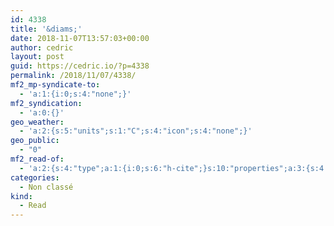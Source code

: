 ```yaml
---
id: 4338
title: '&diams;'
date: 2018-11-07T13:57:03+00:00
author: cedric
layout: post
guid: https://cedric.io/?p=4338
permalink: /2018/11/07/4338/
mf2_mp-syndicate-to:
  - 'a:1:{i:0;s:4:"none";}'
mf2_syndication:
  - 'a:0:{}'
geo_weather:
  - 'a:2:{s:5:"units";s:1:"C";s:4:"icon";s:4:"none";}'
geo_public:
  - "0"
mf2_read-of:
  - 'a:2:{s:4:"type";a:1:{i:0;s:6:"h-cite";}s:10:"properties";a:3:{s:4:"name";a:1:{i:0;s:18:"L’attrape-cœurs";}s:3:"url";a:1:{i:0;s:23:"https://amzn.to/2Ot3d8y";}s:6:"author";a:2:{s:4:"type";a:1:{i:0;s:6:"h-card";}s:10:"properties";a:3:{s:4:"name";a:1:{i:0;s:14:"J. D. Salinger";}s:3:"url";a:1:{i:0;s:44:"https://fr.wikipedia.org/wiki/J._D._Salinger";}s:5:"photo";a:1:{i:0;s:62:"https://upload.wikimedia.org/wikipedia/en/8/8c/JD_Salinger.jpg";}}}}}'
categories:
  - Non classé
kind:
  - Read
---
```

